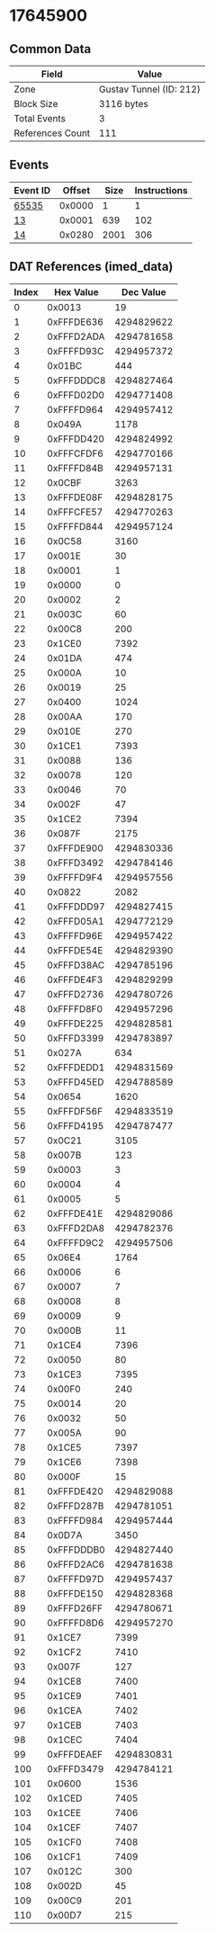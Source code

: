 # 17645900

## Common Data

| Field            | Value                   |
|------------------|-------------------------|
| Zone             | Gustav Tunnel (ID: 212) |
| Block Size       | 3116 bytes              |
| Total Events     | 3                       |
| References Count | 111                     |

## Events

| Event ID            | Offset   |   Size |   Instructions |
|---------------------|----------|--------|----------------|
| [65535](./65535.md) | 0x0000   |      1 |              1 |
| [13](./13.md)       | 0x0001   |    639 |            102 |
| [14](./14.md)       | 0x0280   |   2001 |            306 |

## DAT References (imed_data)

|   Index | Hex Value   |   Dec Value |
|---------|-------------|-------------|
|       0 | 0x0013      |          19 |
|       1 | 0xFFFDE636  |  4294829622 |
|       2 | 0xFFFD2ADA  |  4294781658 |
|       3 | 0xFFFFD93C  |  4294957372 |
|       4 | 0x01BC      |         444 |
|       5 | 0xFFFDDDC8  |  4294827464 |
|       6 | 0xFFFD02D0  |  4294771408 |
|       7 | 0xFFFFD964  |  4294957412 |
|       8 | 0x049A      |        1178 |
|       9 | 0xFFFDD420  |  4294824992 |
|      10 | 0xFFFCFDF6  |  4294770166 |
|      11 | 0xFFFFD84B  |  4294957131 |
|      12 | 0x0CBF      |        3263 |
|      13 | 0xFFFDE08F  |  4294828175 |
|      14 | 0xFFFCFE57  |  4294770263 |
|      15 | 0xFFFFD844  |  4294957124 |
|      16 | 0x0C58      |        3160 |
|      17 | 0x001E      |          30 |
|      18 | 0x0001      |           1 |
|      19 | 0x0000      |           0 |
|      20 | 0x0002      |           2 |
|      21 | 0x003C      |          60 |
|      22 | 0x00C8      |         200 |
|      23 | 0x1CE0      |        7392 |
|      24 | 0x01DA      |         474 |
|      25 | 0x000A      |          10 |
|      26 | 0x0019      |          25 |
|      27 | 0x0400      |        1024 |
|      28 | 0x00AA      |         170 |
|      29 | 0x010E      |         270 |
|      30 | 0x1CE1      |        7393 |
|      31 | 0x0088      |         136 |
|      32 | 0x0078      |         120 |
|      33 | 0x0046      |          70 |
|      34 | 0x002F      |          47 |
|      35 | 0x1CE2      |        7394 |
|      36 | 0x087F      |        2175 |
|      37 | 0xFFFDE900  |  4294830336 |
|      38 | 0xFFFD3492  |  4294784146 |
|      39 | 0xFFFFD9F4  |  4294957556 |
|      40 | 0x0822      |        2082 |
|      41 | 0xFFFDDD97  |  4294827415 |
|      42 | 0xFFFD05A1  |  4294772129 |
|      43 | 0xFFFFD96E  |  4294957422 |
|      44 | 0xFFFDE54E  |  4294829390 |
|      45 | 0xFFFD38AC  |  4294785196 |
|      46 | 0xFFFDE4F3  |  4294829299 |
|      47 | 0xFFFD2736  |  4294780726 |
|      48 | 0xFFFFD8F0  |  4294957296 |
|      49 | 0xFFFDE225  |  4294828581 |
|      50 | 0xFFFD3399  |  4294783897 |
|      51 | 0x027A      |         634 |
|      52 | 0xFFFDEDD1  |  4294831569 |
|      53 | 0xFFFD45ED  |  4294788589 |
|      54 | 0x0654      |        1620 |
|      55 | 0xFFFDF56F  |  4294833519 |
|      56 | 0xFFFD4195  |  4294787477 |
|      57 | 0x0C21      |        3105 |
|      58 | 0x007B      |         123 |
|      59 | 0x0003      |           3 |
|      60 | 0x0004      |           4 |
|      61 | 0x0005      |           5 |
|      62 | 0xFFFDE41E  |  4294829086 |
|      63 | 0xFFFD2DA8  |  4294782376 |
|      64 | 0xFFFFD9C2  |  4294957506 |
|      65 | 0x06E4      |        1764 |
|      66 | 0x0006      |           6 |
|      67 | 0x0007      |           7 |
|      68 | 0x0008      |           8 |
|      69 | 0x0009      |           9 |
|      70 | 0x000B      |          11 |
|      71 | 0x1CE4      |        7396 |
|      72 | 0x0050      |          80 |
|      73 | 0x1CE3      |        7395 |
|      74 | 0x00F0      |         240 |
|      75 | 0x0014      |          20 |
|      76 | 0x0032      |          50 |
|      77 | 0x005A      |          90 |
|      78 | 0x1CE5      |        7397 |
|      79 | 0x1CE6      |        7398 |
|      80 | 0x000F      |          15 |
|      81 | 0xFFFDE420  |  4294829088 |
|      82 | 0xFFFD287B  |  4294781051 |
|      83 | 0xFFFFD984  |  4294957444 |
|      84 | 0x0D7A      |        3450 |
|      85 | 0xFFFDDDB0  |  4294827440 |
|      86 | 0xFFFD2AC6  |  4294781638 |
|      87 | 0xFFFFD97D  |  4294957437 |
|      88 | 0xFFFDE150  |  4294828368 |
|      89 | 0xFFFD26FF  |  4294780671 |
|      90 | 0xFFFFD8D6  |  4294957270 |
|      91 | 0x1CE7      |        7399 |
|      92 | 0x1CF2      |        7410 |
|      93 | 0x007F      |         127 |
|      94 | 0x1CE8      |        7400 |
|      95 | 0x1CE9      |        7401 |
|      96 | 0x1CEA      |        7402 |
|      97 | 0x1CEB      |        7403 |
|      98 | 0x1CEC      |        7404 |
|      99 | 0xFFFDEAEF  |  4294830831 |
|     100 | 0xFFFD3479  |  4294784121 |
|     101 | 0x0600      |        1536 |
|     102 | 0x1CED      |        7405 |
|     103 | 0x1CEE      |        7406 |
|     104 | 0x1CEF      |        7407 |
|     105 | 0x1CF0      |        7408 |
|     106 | 0x1CF1      |        7409 |
|     107 | 0x012C      |         300 |
|     108 | 0x002D      |          45 |
|     109 | 0x00C9      |         201 |
|     110 | 0x00D7      |         215 |
